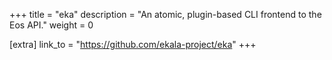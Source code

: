 +++
title = "eka"
description = "An atomic, plugin-based CLI frontend to the Eos API."
weight = 0


[extra]
link_to = "https://github.com/ekala-project/eka"
+++
